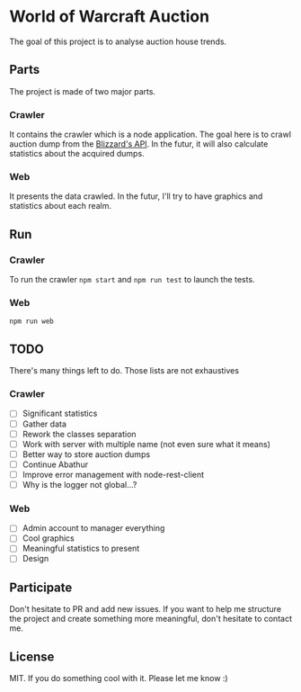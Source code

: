 # World of Warcraft Auction
The goal of this project is to analyse auction house trends.

## Parts
The project is made of two major parts.
### Crawler
It contains the crawler which is a node application. The goal here is to crawl
auction dump from the [Blizzard's API](https://dev.battle.net/).
In the futur, it will also calculate statistics about the acquired dumps.
### Web
It presents the data crawled. In the futur, I'll try to have graphics and
statistics about each realm.

## Run
### Crawler
To run the crawler ```npm start``` and ```npm run test``` to launch the tests.
### Web
```npm run web```

## TODO
There's many things left to do. Those lists are not exhaustives
### Crawler
- [ ] Significant statistics
- [ ] Gather data
- [ ] Rework the classes separation
- [ ] Work with server with multiple name (not even sure what it means)
- [ ] Better way to store auction dumps
- [ ] Continue Abathur
- [ ] Improve error management with node-rest-client
- [ ] Why is the logger not global...?

### Web
- [ ] Admin account to manager everything
- [ ] Cool graphics
- [ ] Meaningful statistics to present
- [ ] Design

## Participate
Don't hesitate to PR and add new issues. If you want to help me structure the project
and create something more meaningful, don't hesitate to contact me.

## License
MIT.
If you do something cool with it. Please let me know :)
